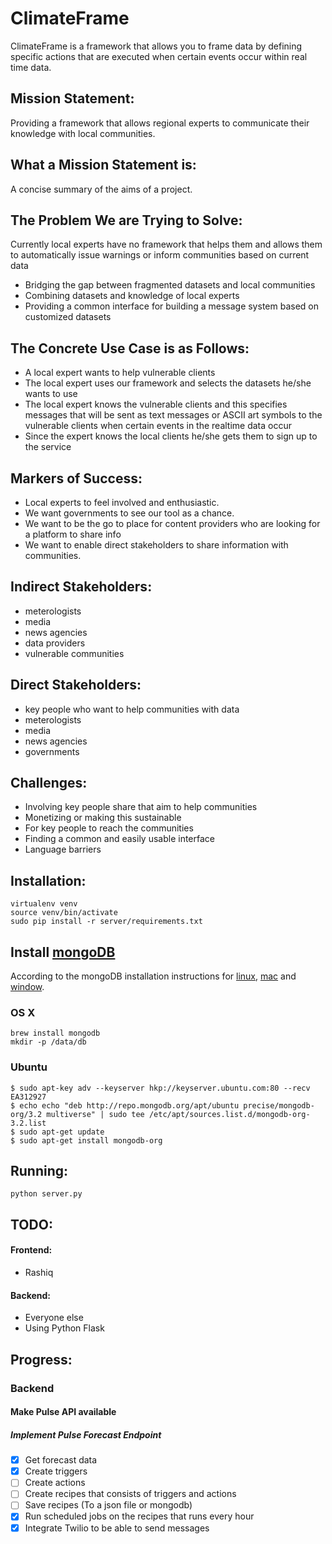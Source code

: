 # ClimateFrame
ClimateFrame is a framework that allows you to frame data by defining specific actions that are executed when certain events occur within real time data.


Mission Statement:
------------------
Providing a framework that allows regional experts to communicate their knowledge with local communities.


What a Mission Statement is:
----------------------------
A concise summary of the aims of a project.


The Problem We are Trying to Solve:
-----------------------------------
Currently local experts have no framework that helps them and allows them to automatically issue warnings or inform communities based on current data 

* Bridging the gap between fragmented datasets and local communities
* Combining datasets and knowledge of local experts
* Providing a common interface for building a message system based on customized datasets


The Concrete Use Case is as Follows: 
------------------------------------
* A local expert wants to help vulnerable clients 
* The local expert uses our framework and selects the datasets he/she wants to use
* The local expert knows the vulnerable clients and this specifies messages that will be sent as text messages or ASCII art symbols to the vulnerable clients when certain events in the realtime data occur
* Since the expert knows the local clients he/she gets them to sign up to the service 


Markers of Success:
-------------------
* Local experts to feel involved and enthusiastic. 
* We want governments to see our tool as a chance.
* We want to be the go to place for content providers who are looking for a platform to share info
* We want to enable direct stakeholders to share information with communities.


Indirect Stakeholders:
----------------------
* meterologists
* media 
* news agencies
* data providers
* vulnerable communities


Direct Stakeholders:
--------------------
* key people who want to help communities with data
* meterologists
* media 
* news agencies
* governments


Challenges:
-----------
* Involving key people share that aim to help communities
* Monetizing or making this sustainable
* For key people to reach the communities
* Finding a common and easily usable interface
* Language barriers


Installation:
-------------
```
virtualenv venv
source venv/bin/activate
sudo pip install -r server/requirements.txt
```


##  Install [mongoDB](http://mongodb.org/)

According to the mongoDB installation instructions for [linux](https://docs.mongodb.org/master/administration/install-on-linux/), [mac](https://docs.mongodb.org/master/tutorial/install-mongodb-on-os-x/) and [window](https://docs.mongodb.org/master/tutorial/install-mongodb-on-windows/).

### OS X
```
brew install mongodb
mkdir -p /data/db

```

### Ubuntu

```
$ sudo apt-key adv --keyserver hkp://keyserver.ubuntu.com:80 --recv EA312927
$ echo echo "deb http://repo.mongodb.org/apt/ubuntu precise/mongodb-org/3.2 multiverse" | sudo tee /etc/apt/sources.list.d/mongodb-org-3.2.list
$ sudo apt-get update
$ sudo apt-get install mongodb-org 
```


Running:
--------
```
python server.py
```


TODO:
-----
#### Frontend:
* Rashiq

#### Backend:
* Everyone else
* Using Python Flask


Progress:
---------
### Backend
#### Make Pulse API available
##### Implement Pulse Forecast Endpoint
 * [x] Get forecast data
 * [x] Create triggers
 * [ ] Create actions
 * [ ] Create recipes that consists of triggers and actions
 * [ ] Save recipes (To a json file or mongodb)
 * [x] Run scheduled jobs on the recipes that runs every hour
 * [x] Integrate Twilio to be able to send messages
